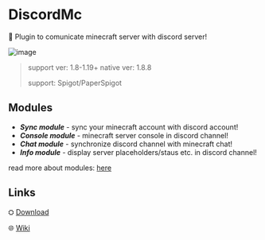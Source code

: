 # DiscordMc
💬 Plugin to comunicate minecraft server with discord server!

![image](https://user-images.githubusercontent.com/46154743/181646297-644cd932-2229-4097-9380-2e0255c2242a.png)

>support ver: 1.8-1.19+
>native ver: 1.8.8
>
> support: Spigot/PaperSpigot

## Modules
- ***Sync module*** - sync your minecraft account with discord account!
- ***Console module*** - minecraft server console in discord channel!
- ***Chat module*** - synchronize discord channel with minecraft chat!
- ***Info module*** - display server placeholders/staus etc. in discord channel!

read more about modules: [here](https://github.com/Norbit4/DiscordMc/wiki "Click")
## Links

⛭ [Download]( "Click")

🌐 [Wiki](https://github.com/Norbit4/DiscordMc/wiki "Click")
